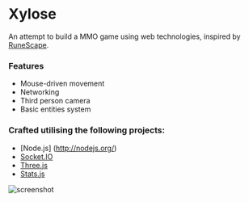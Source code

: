 Xylose
======

An attempt to build a MMO game using web technologies, inspired by [RuneScape](http://runescape.com).

### Features

 * Mouse-driven movement
 * Networking
 * Third person camera
 * Basic entities system

### Crafted utilising the following projects:

 * [Node.js] (http://nodejs.org/)
 * [Socket.IO](http://socket.io/)
 * [Three.js](https://github.com/mrdoob/three.js/)
 * [Stats.js](https://github.com/mrdoob/stats.js/)


![screenshot](https://photos-6.dropbox.com/t/0/AAAKq-8sDlvb_LZod_FfrcajN9bas8B1RyYtKOrMzCpgIw/12/16304603/png/2048x1536/3/1402092000/0/2/Screenshot%202014-06-06%2023.43.43.png/8jAev7bTTp5H66OsZbj3EquU1QvtoMh-KhiVoLFvtxA)
